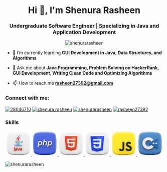 <h1 align="center">Hi 👋, I'm Shenura Rasheen</h1>
<h3 align="center">Undergraduate Software Engineer | Specializing in Java and Application Development</h3>

<p align="center"> <img src="https://komarev.com/ghpvc/?username=shenurarasheen&label=Profile%20views&color=0e75b6&style=flat" alt="shenurarasheen" /> </p>

- 🌱 I’m currently learning **GUI Development in Java, Data Structures, and Algorithms**

- 💬 Ask me about **Java Programming, Problem Solving on HackerRank, GUI Development, Writing Clean Code and Optimizing Algorithms**

- 📫 How to reach me **rasheen27392@gmail.com**

<h3 align="left">Connect with me:</h3>
<p align="left">
<a href="https://stackoverflow.com/users/28046710" target="blank"><img align="center" src="https://raw.githubusercontent.com/rahuldkjain/github-profile-readme-generator/master/src/images/icons/Social/stack-overflow.svg" alt="28046710" height="30" width="40" /></a>
<a href="https://fb.com/shenura rasheen" target="blank"><img align="center" src="https://raw.githubusercontent.com/rahuldkjain/github-profile-readme-generator/master/src/images/icons/Social/facebook.svg" alt="shenura rasheen" height="30" width="40" /></a>
<a href="https://www.youtube.com/c/shenurarasheen" target="blank"><img align="center" src="https://raw.githubusercontent.com/rahuldkjain/github-profile-readme-generator/master/src/images/icons/Social/youtube.svg" alt="shenurarasheen" height="30" width="40" /></a>
<a href="https://www.hackerrank.com/rasheen27392" target="blank"><img align="center" src="https://raw.githubusercontent.com/rahuldkjain/github-profile-readme-generator/master/src/images/icons/Social/hackerrank.svg" alt="rasheen27392" height="30" width="40" /></a>
</p>

### Skills
<p align="center">
  <a href="" target="_blank" rel="noreferrer"> <img src="java.png" alt="java" width="80" height="80"/> </a> 
  <a href="" target="_blank" rel="noreferrer"> <img src="php.png" alt="arduino" width="80" height="80"/> </a> 
  <a href="" target="_blank" rel="noreferrer"> <img src="html.png" alt="bootstrap" width="80" height="80"/> </a>
  <a href="" target="_blank" rel="noreferrer"> <img src="css.png" alt="cplusplus" width="80" height="80"/> </a>
  <a href="" target="_blank" rel="noreferrer"> <img src="javascript.png" alt="css3" width="80" height="80"/> </a> 
  <a href="https://www.docker.com/" target="_blank" rel="noreferrer"> <img src="s.png" alt="docker" width="80" height="80"/> </a> 
   
  

<p><img align="center" src="https://github-readme-stats.vercel.app/api/top-langs?username=shenurarasheen&show_icons=true&locale=en&layout=compact" alt="shenurarasheen" /></p>
